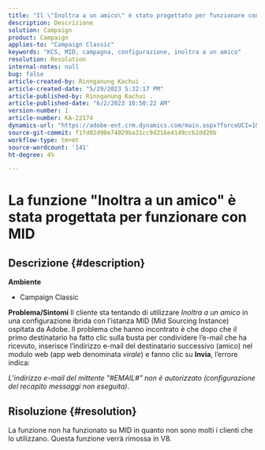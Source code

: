 ```yaml
---
title: "Il \"Inoltra a un amico\" è stato progettato per funzionare con MID"
description: Descrizione
solution: Campaign
product: Campaign
applies-to: "Campaign Classic"
keywords: "KCS, MID, campagna, configurazione, inoltra a un amico"
resolution: Resolution
internal-notes: null
bug: false
article-created-by: Rinnganung Kachui .
article-created-date: "5/29/2023 5:32:17 PM"
article-published-by: Rinnganung Kachui .
article-published-date: "6/2/2023 10:50:22 AM"
version-number: 1
article-number: KA-22174
dynamics-url: "https://adobe-ent.crm.dynamics.com/main.aspx?forceUCI=1&pagetype=entityrecord&etn=knowledgearticle&id=fcadfebf-46fe-ed11-8f6e-6045bd006b3d"
source-git-commit: f1fd02d90e74029ba31cc9d216e4149ccb2dd20b
workflow-type: tm+mt
source-wordcount: '141'
ht-degree: 4%

---
```


# La funzione &quot;Inoltra a un amico&quot; è stata progettata per funzionare con MID

## Descrizione {#description}

<b>Ambiente</b>
- Campaign Classic

<b>Problema/Sintomi</b>
Il cliente sta tentando di utilizzare *Inoltra a un amico* in una configurazione ibrida con l’istanza MID (Mid Sourcing Instance) ospitata da Adobe. Il problema che hanno incontrato è che dopo che il primo destinatario ha fatto clic sulla busta per condividere l’e-mail che ha ricevuto, inserisce l’indirizzo e-mail del destinatario successivo (amico) nel modulo web (app web denominata *virale*) e fanno clic su <b>Invia</b>, l’errore indica:

*L’indirizzo e-mail del mittente &quot;#EMAIL#&quot; non è autorizzato (configurazione del recapito messaggi non eseguita)*.


## Risoluzione {#resolution}


La funzione non ha funzionato su MID in quanto non sono molti i clienti che lo utilizzano. Questa funzione verrà rimossa in V8.
